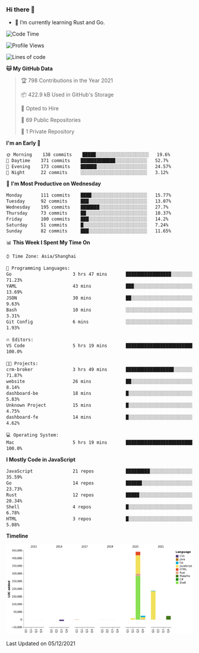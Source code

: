 ### Hi there 👋

- 🌱 I’m currently learning Rust and Go.

<!--START_SECTION:waka-->
![Code Time](http://img.shields.io/badge/Code%20Time-7%20hrs%2016%20mins-blue)

![Profile Views](http://img.shields.io/badge/Profile%20Views-47-blue)

![Lines of code](https://img.shields.io/badge/From%20Hello%20World%20I%27ve%20Written-683214%20lines%20of%20code-blue)

**🐱 My GitHub Data** 

> 🏆 798 Contributions in the Year 2021
 > 
> 📦 422.9 kB Used in GitHub's Storage 
 > 
> 💼 Opted to Hire
 > 
> 📜 69 Public Repositories 
 > 
> 🔑 1 Private Repository 
 > 
**I'm an Early 🐤** 

```text
🌞 Morning    138 commits    █████░░░░░░░░░░░░░░░░░░░░   19.6% 
🌆 Daytime    371 commits    █████████████░░░░░░░░░░░░   52.7% 
🌃 Evening    173 commits    ██████░░░░░░░░░░░░░░░░░░░   24.57% 
🌙 Night      22 commits     ░░░░░░░░░░░░░░░░░░░░░░░░░   3.12%

```
📅 **I'm Most Productive on Wednesday** 

```text
Monday       111 commits    ████░░░░░░░░░░░░░░░░░░░░░   15.77% 
Tuesday      92 commits     ███░░░░░░░░░░░░░░░░░░░░░░   13.07% 
Wednesday    195 commits    ███████░░░░░░░░░░░░░░░░░░   27.7% 
Thursday     73 commits     ██░░░░░░░░░░░░░░░░░░░░░░░   10.37% 
Friday       100 commits    ███░░░░░░░░░░░░░░░░░░░░░░   14.2% 
Saturday     51 commits     █░░░░░░░░░░░░░░░░░░░░░░░░   7.24% 
Sunday       82 commits     ███░░░░░░░░░░░░░░░░░░░░░░   11.65%

```


📊 **This Week I Spent My Time On** 

```text
⌚︎ Time Zone: Asia/Shanghai

💬 Programming Languages: 
Go                       3 hrs 47 mins       █████████████████░░░░░░░░   71.23% 
YAML                     43 mins             ███░░░░░░░░░░░░░░░░░░░░░░   13.69% 
JSON                     30 mins             ██░░░░░░░░░░░░░░░░░░░░░░░   9.63% 
Bash                     10 mins             ░░░░░░░░░░░░░░░░░░░░░░░░░   3.31% 
Git Config               6 mins              ░░░░░░░░░░░░░░░░░░░░░░░░░   1.93%

🔥 Editors: 
VS Code                  5 hrs 19 mins       █████████████████████████   100.0%

🐱‍💻 Projects: 
crm-broker               3 hrs 49 mins       ██████████████████░░░░░░░   71.87% 
website                  26 mins             ██░░░░░░░░░░░░░░░░░░░░░░░   8.14% 
dashboard-be             18 mins             █░░░░░░░░░░░░░░░░░░░░░░░░   5.83% 
Unknown Project          15 mins             █░░░░░░░░░░░░░░░░░░░░░░░░   4.75% 
dashboard-fe             14 mins             █░░░░░░░░░░░░░░░░░░░░░░░░   4.62%

💻 Operating System: 
Mac                      5 hrs 19 mins       █████████████████████████   100.0%

```

**I Mostly Code in JavaScript** 

```text
JavaScript               21 repos            █████████░░░░░░░░░░░░░░░░   35.59% 
Go                       14 repos            ██████░░░░░░░░░░░░░░░░░░░   23.73% 
Rust                     12 repos            █████░░░░░░░░░░░░░░░░░░░░   20.34% 
Shell                    4 repos             █░░░░░░░░░░░░░░░░░░░░░░░░   6.78% 
HTML                     3 repos             █░░░░░░░░░░░░░░░░░░░░░░░░   5.08%

```


**Timeline**

![Chart not found](https://raw.githubusercontent.com/elton/elton/main/charts/bar_graph.png) 


 Last Updated on 05/12/2021
<!--END_SECTION:waka-->

<!--
**elton/elton** is a ✨ _special_ ✨ repository because its `README.md` (this file) appears on your GitHub profile.

Here are some ideas to get you started:

- 🔭 I’m currently working on ...
- 🌱 I’m currently learning ...
- 👯 I’m looking to collaborate on ...
- 🤔 I’m looking for help with ...
- 💬 Ask me about ...
- 📫 How to reach me: ...
- 😄 Pronouns: ...
- ⚡ Fun fact: ...
-->
